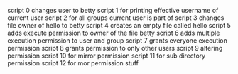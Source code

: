 script 0 changes user to betty
script 1 for printing effective username of current user
script 2 for all groups current user is part of
script 3 changes file owner of hello to betty
script 4 creates an empty file called hello
script 5 adds execute permission to owner of the file betty
script 6 adds multiple execution permission to user and group
script 7 grants everyone execution permission
script 8 grants permission to only other users
script 9 altering permission
script 10 for mirror permission
script 11 for sub directory permission
script 12 for mor permission stuff
